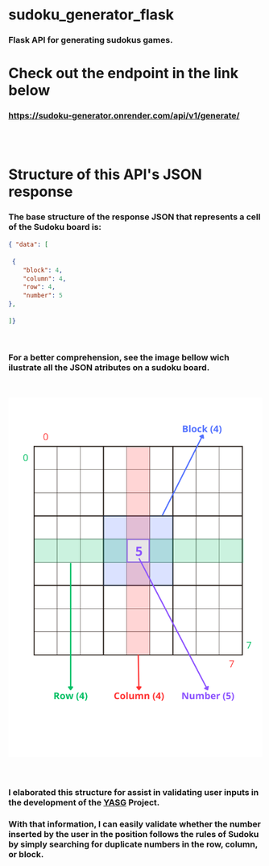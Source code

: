 # sudoku_generator_flask
 <h3>Flask API for generating sudokus games.</h3>


# Check out the endpoint in the link below

<a target='_blank'><h3>https://sudoku-generator.onrender.com/api/v1/generate/</h3></a>
<br>
<br>
# Structure of this API's JSON response

<h3>The base structure of the response JSON that represents a cell of the Sudoku board is:</h3>

```json
{ "data": [

 {
    "block": 4,
    "column": 4,
    "row": 4,
    "number": 5
},

]}
```

<br>

<h3>For a better comprehension, see the image bellow wich ilustrate all the JSON atributes on a sudoku board.</h3>
<br>
<br>
<div align="center"><img src="image.png" style=""></div>

<br>
<br>

<h3>I elaborated this structure for assist in validating user inputs in the development of the <a href='https://github.com/nidomus/YASG' target="_blank"><strong>YASG</strong></a> Project.</h3>

<h3>With that information, I can easily validate whether the number inserted by the user in the position follows the rules of Sudoku by simply searching for duplicate numbers in the row, column, or block.</h3>
